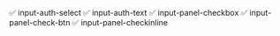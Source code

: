 ✅ input-auth-select
✅ input-auth-text
✅ input-panel-checkbox
✅ input-panel-check-btn
✅ input-panel-checkinline